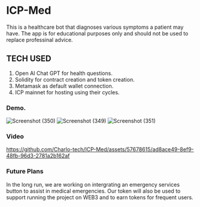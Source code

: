 # ICP-Med

This is a healthcare bot that diagnoses various symptoms a patient may have. The app is for educational purposes only and should not be used to replace professinal advice.

## TECH USED
1. Open AI Chat GPT for health questions.
2. Solidity for contract creation and token creation.
3. Metamask as default wallet connection.
4. ICP mainnet for hosting using their cycles.

### Demo.
![Screenshot (350)](https://github.com/Charlo-tech/ICP-Med/assets/57678615/814d5f9a-0fd6-4ef9-8e17-fc5edd0b5db0)
![Screenshot (349)](https://github.com/Charlo-tech/ICP-Med/assets/57678615/f83057c3-45d9-46ad-8d70-420658f8f34a)
![Screenshot (351)](https://github.com/Charlo-tech/ICP-Med/assets/57678615/5c653ddf-a7ef-4fed-9dac-a932435fd79d)

### Video


https://github.com/Charlo-tech/ICP-Med/assets/57678615/ad8ace49-8ef9-48fb-96d3-2781a2b162af

### Future Plans
In the long run, we are working on intergrating an emergency services button to assist in medical emergencies.
Our token will also be used to support running the project on WEB3 and to earn tokens for frequent users.





